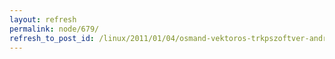 ```yaml
---
layout: refresh
permalink: node/679/
refresh_to_post_id: /linux/2011/01/04/osmand-vektoros-trkpszoftver-android-platformra-ingyen
---
```

